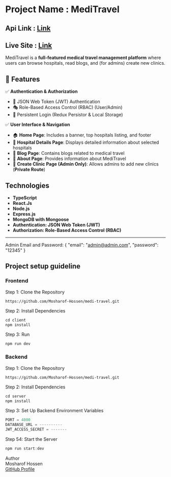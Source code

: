 # Project Name : MediTravel
## Api Link : [Link](https://medi-travel-server.vercel.app/)
## Live Site : [Link](https://medi-travel-client.vercel.app/)

MediTravel is a **full-featured medical travel management platform** where users can browse hospitals, read blogs, and (for admins) create new clinics.  

## 🌟 Features  
✅ **Authentication & Authorization**  
   - 🔐 JSON Web Token (JWT) Authentication  
   - 🎭 Role-Based Access Control (RBAC) (User/Admin)  
   - 🔄 Persistent Login (Redux Persistor & Local Storage)  

✅ **User Interface & Navigation**  
   - 🏠 **Home Page**: Includes a banner, top hospitals listing, and footer  
   - 🏥 **Hospital Details Page**: Displays detailed information about selected hospitals  
   - 📖 **Blog Page**: Contains blogs related to medical travel  
   - 📜 **About Page**: Provides information about MediTravel  
   - 🏥 **Create Clinic Page (Admin Only)**: Allows admins to add new clinics (**Private Route**)  


## Technologies

*   **TypeScript**
*   **React.Js**
*   **Node.js**
*   **Express.js**
*   **MongoDB with Mongoose**
*   **Authentication: JSON Web Token (JWT)**
*   **Authorization: Role-Based Access Control (RBAC)**

---
Admin Email and Password:
{
    "email": "admin@admin.com",
    "password": "12345"
}


## **Project setup guideline**
### Frontend
Step 1: Clone the Repository
``` git
https://github.com/Mosharof-Hossen/medi-travel.git
```

Step 2: Install Dependencies
``` javascript
cd client
npm install
```
Step 3: Run
```javascript
npm run dev
```

### Backend
Step 1: Clone the Repository
``` git
https://github.com/Mosharof-Hossen/medi-travel.git
```

Step 2: Install Dependencies
``` javascript
cd server
npm install
```

Step 3: Set Up Backend Environment Variables
``` javascript
PORT = 4000
DATABASE_URL = ----------
JWT_ACCESS_SECRET = -------
```

Step 54: Start the Server
```javascript
npm run start:dev
```




Author <br>
Mosharof Hossen <br>
[GitHub Profile](https://github.com/Mosharof-Hossen)

